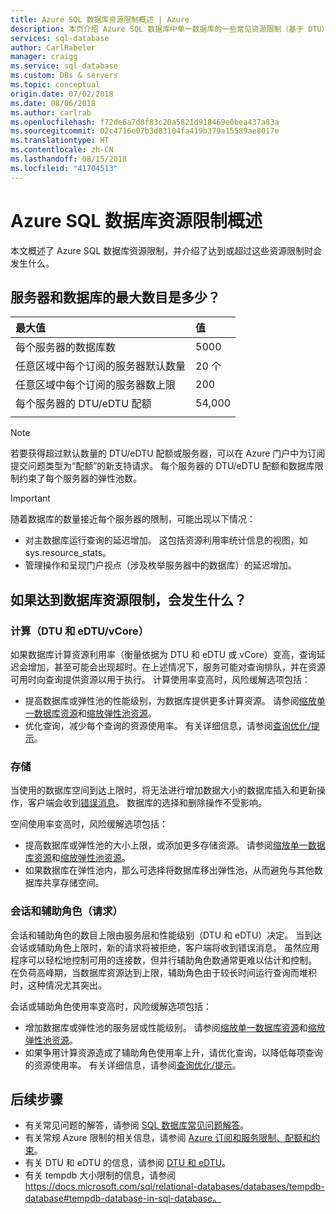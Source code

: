 ```yaml
---
title: Azure SQL 数据库资源限制概述 | Azure
description: 本页介绍 Azure SQL 数据库中单一数据库的一些常见资源限制（基于 DTU）。
services: sql-database
author: CarlRabeler
manager: craigg
ms.service: sql-database
ms.custom: DBs & servers
ms.topic: conceptual
origin.date: 07/02/2018
ms.date: 08/06/2018
ms.author: carlrab
ms.openlocfilehash: f72de6a7d8f83c20a5821d918469e0bea437a83a
ms.sourcegitcommit: 02c4716e07b3d83104fa419b379a15589ae8017e
ms.translationtype: HT
ms.contentlocale: zh-CN
ms.lasthandoff: 08/15/2018
ms.locfileid: "41704513"
---
```

# <a name="overview-azure-sql-database-resource-limits"></a>Azure SQL 数据库资源限制概述 

本文概述了 Azure SQL 数据库资源限制，并介绍了达到或超过这些资源限制时会发生什么。

## <a name="what-is-the-maximum-number-of-servers-and-databases"></a>服务器和数据库的最大数目是多少？

| 最大值 | 值 |
| :--- | :--- |
| 每个服务器的数据库数 | 5000 |
| 任意区域中每个订阅的服务器默认数量 | 20 个 |
| 任意区域中每个订阅的服务器数上限 | 200 |
| 每个服务器的 DTU/eDTU 配额 | 54,000 |
|||

> [!NOTE]
> 若要获得超过默认数量的 DTU/eDTU 配额或服务器，可以在 Azure 门户中为订阅提交问题类型为“配额”的新支持请求。 每个服务器的 DTU/eDTU 配额和数据库限制约束了每个服务器的弹性池数。 

> [!IMPORTANT]
> 随着数据库的数量接近每个服务器的限制，可能出现以下情况：
> - 对主数据库运行查询的延迟增加。  这包括资源利用率统计信息的视图，如 sys.resource_stats。
> - 管理操作和呈现门户视点（涉及枚举服务器中的数据库）的延迟增加。

## <a name="what-happens-when-database-resource-limits-are-reached"></a>如果达到数据库资源限制，会发生什么？

### <a name="compute-dtus-and-edtus--vcores"></a>计算（DTU 和 eDTU/vCore）

如果数据库计算资源利用率（衡量依据为 DTU 和 eDTU 或 vCore）变高，查询延迟会增加，甚至可能会出现超时。在上述情况下，服务可能对查询排队，并在资源可用时向查询提供资源以用于执行。
计算使用率变高时，风险缓解选项包括：

- 提高数据库或弹性池的性能级别，为数据库提供更多计算资源。 请参阅[缩放单一数据库资源](sql-database-single-database-scale.md)和[缩放弹性池资源](sql-database-elastic-pool-scale.md)。
- 优化查询，减少每个查询的资源使用率。 有关详细信息，请参阅[查询优化/提示](sql-database-performance-guidance.md#query-tuning-and-hinting)。

### <a name="storage"></a>存储

当使用的数据库空间到达上限时，将无法进行增加数据大小的数据库插入和更新操作，客户端会收到[错误消息](sql-database-develop-error-messages.md)。 数据库的选择和删除操作不受影响。

空间使用率变高时，风险缓解选项包括：

- 提高数据库或弹性池的大小上限，或添加更多存储资源。 请参阅[缩放单一数据库资源](sql-database-single-database-scale.md)和[缩放弹性池资源](sql-database-elastic-pool-scale.md)。
- 如果数据库在弹性池内，那么可选择将数据库移出弹性池，从而避免与其他数据库共享存储空间。

### <a name="sessions-and-workers-requests"></a>会话和辅助角色（请求） 

会话和辅助角色的数目上限由服务层和性能级别（DTU 和 eDTU）决定。 当到达会话或辅助角色上限时，新的请求将被拒绝，客户端将收到错误消息。 虽然应用程序可以轻松地控制可用的连接数，但并行辅助角色数通常更难以估计和控制。 在负荷高峰期，当数据库资源达到上限，辅助角色由于较长时间运行查询而堆积时，这种情况尤其突出。 

会话或辅助角色使用率变高时，风险缓解选项包括：
- 增加数据库或弹性池的服务层或性能级别。 请参阅[缩放单一数据库资源](sql-database-single-database-scale.md)和[缩放弹性池资源](sql-database-elastic-pool-scale.md)。
- 如果争用计算资源造成了辅助角色使用率上升，请优化查询，以降低每项查询的资源使用率。 有关详细信息，请参阅[查询优化/提示](sql-database-performance-guidance.md#query-tuning-and-hinting)。

## <a name="next-steps"></a>后续步骤

- 有关常见问题的解答，请参阅 [SQL 数据库常见问题解答](sql-database-faq.md)。
- 有关常规 Azure 限制的相关信息，请参阅 [Azure 订阅和服务限制、配额和约束](../azure-subscription-service-limits.md)。
- 有关 DTU 和 eDTU 的信息，请参阅 [DTU 和 eDTU](sql-database-service-tiers.md#what-are-database-transaction-units-dtus)。
- 有关 tempdb 大小限制的信息，请参阅 https://docs.microsoft.com/sql/relational-databases/databases/tempdb-database#tempdb-database-in-sql-database。
